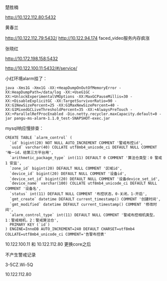 楚胜楠

http://10.122.112.80:5432



黄春兰

http://10.122.112.79:5432/    http://10.122.94.174   faced_video服务内存疯涨



张晓红

http://10.172.198.158:5432





http://10.122.100.11:5432/#/service/



 

小红环境alarm挂了：

```
java -Xms1G -Xmx1G -XX:+HeapDumpOnOutOfMemoryError -XX:HeapDumpPath=/data/log -XX:+UseG1GC -XX:+UnlockExperimentalVMOptions -XX:MaxGCPauseMillis=30 -XX:+DisableExplicitGC -XX:TargetSurvivorRatio=90 -XX:G1NewSizePercent=25 -XX:G1MaxNewSizePercent=40 -XX:G1MixedGCLiveThresholdPercent=35 -XX:+AlwaysPreTouch -XX:+ParallelRefProcEnabled -Dio.netty.recycler.maxCapacity.default=0 -jar pangu-ms-alarm-1.1.0_test-SNAPSHOT-exec.jar 
```





mysql响应慢排查：

```
CREATE TABLE `alarm_control` (
  `id` bigint(20) NOT NULL AUTO_INCREMENT COMMENT '警戒布控id',
  `uuid` varchar(40) COLLATE utf8mb4_unicode_ci DEFAULT NULL COMMENT '唯一id，给第三方平台用',
  `arithmetic_package_type` int(11) DEFAULT 0 COMMENT '算法仓类型：0 警戒 1 安监',
  `zone_id` bigint(20) DEFAULT NULL COMMENT '区域id',
  `device_id` bigint(20) DEFAULT NULL COMMENT '设备id',
  `device_set_id` bigint(20) DEFAULT NULL COMMENT '设备device_set_id',
  `device_name` varchar(100) COLLATE utf8mb4_unicode_ci DEFAULT NULL COMMENT '设备名',
  `status` int(11) DEFAULT NULL COMMENT '布控状态，0-关闭，1-开启',
  `gmt_create` datetime DEFAULT current_timestamp() COMMENT '创建时间',
  `gmt_modified` datetime DEFAULT current_timestamp() COMMENT '修改时间',
  `alarm_control_type` int(11) DEFAULT NULL COMMENT '警戒布控相机类型，1：警戒相机，2：警戒算法仓',
  PRIMARY KEY (`id`)
) ENGINE=InnoDB AUTO_INCREMENT=240 DEFAULT CHARSET=utf8mb4 COLLATE=utf8mb4_unicode_ci COMMENT='告警布控表'
```



10.122.100.11 和 10.122.112.80 更换core之后

不产生警戒记录

3-5CZ.Wi-5Q





10.122.112.80

